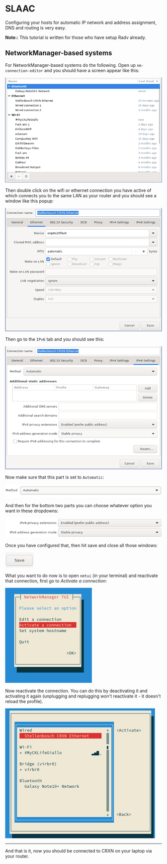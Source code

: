 SLAAC
=====

Configuring your hosts for automatic IP network and address assignment, DNS and routing is very easy.

**Note::** This tutorial is written for those who have setup Radv already.

## NetworkManager-based systems

For NetworkManager-based systems do the following. Open up `nm-connection-editor` and you should have a screen appear like this:

![](nm-connection-editor.png)

Then double click on the wifi or ethernet connection you have active of which connects you to the same LAN as your router and you should see a window like this popup:

![](nm-connection-window.png)

Then go to the `IPv6` tab and you should see this:

![](ipv6-nm-connection.png)

Now make sure that this part is set to `Automatic`:

![](address_acquisition_automatic.png)

And then for the bottom two parts you can choose whatever option you want in these dropdowns:

![](whatever_you_want.png)

Once you have configured that, then hit save and close all those windows:

![](save_connection.png)

What you want to do now is to open `nmtui` (in your terminal) and reactivate that connection, first go to _Activate a connection_:

![](nmtui_main_menu.png)

Now reactivate the connection. You can do this by deactivating it and activating it again (unplugging and replugging won't reactivate it - it doesn't reload the profile).

![](connection_reactivate.png)

---

And that is it, now you should be connected to CRXN on your laptop via your router.